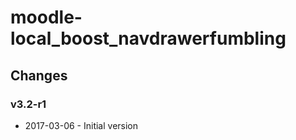 moodle-local_boost_navdrawerfumbling
====================================

Changes
-------

### v3.2-r1

* 2017-03-06 - Initial version
